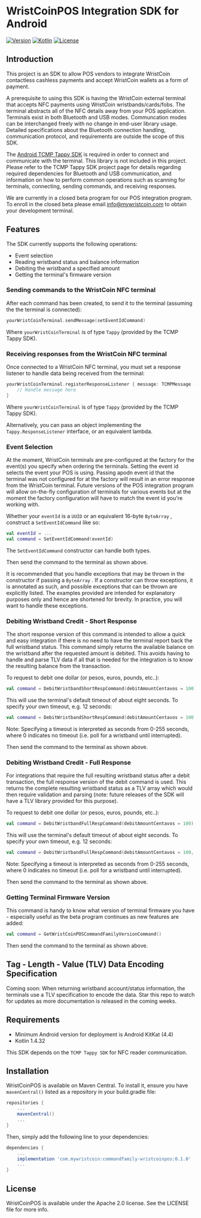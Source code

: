 # WristCoinPOS Integration SDK for Android

[![Version](https://img.shields.io/maven-central/v/com.mywristcoin/commandfamily-wristcoinpos)](https://mvnrepository.com/artifact/com.mywristcoin)
[![Kotlin](https://img.shields.io/badge/kotlin-1.4.31-blue.svg?logo=kotlin)](http://kotlinlang.org)
[![License](https://img.shields.io/github/license/WristCoin/POS-Integration-SDK-Android)](https://github.com/WristCoin/POS-Integration-SDK-Android/blob/master/LICENSE)

## Introduction

This project is an SDK to allow POS vendors to integrate WristCoin contactless cashless payments and accept WristCoin wallets as a form of payment.

A prerequisite to using this SDK is having the WristCoin external terminal that accepts NFC payments using WristCoin wristbands/cards/fobs.  The terminal abstracts all of the NFC details away from your POS application.  Terminals exist in both Bluetooth and USB modes.  Communcation modes can be interchanged freely with no change in end-user library usage.  Detailed specifications about the Bluetooth connection handling, communication protocol, and requirements are outside the scope of this SDK.

The [Android TCMP Tappy SDK](https://github.com/TapTrack/TCMPTappy-Android) is required in order to connect and communicate with the terminal.  This library is not included in this project.  Please refer to the TCMP Tappy SDK project page for details regarding required dependencies for Bluetooth and USB communication, and information on how to perform common operations such as scanning for terminals, connecting, sending commands, and receiving responses.

We are currently in a closed beta program for our POS integration program.  To enroll in the closed beta please email [info@mywristcoin.com](mailto:info@mywristcoin.com) to obtain your development terminal.

## Features

The SDK currently supports the following operations:

* Event selection
* Reading wristband status and balance information
* Debiting the wristband a specified amount
* Getting the terminal's firmware version

### Sending commands to the WristCoin NFC terminal

After each command has been created, to send it to the terminal (assuming the the terminal is connected):

``` kotlin
yourWristCoinTerminal.sendMessage(setEventIdCommand)
```

Where `yourWristCoinTerminal` is of type `Tappy` (provided by the TCMP Tappy SDK).

### Receiving responses from the WristCoin NFC terminal

Once connected to a WristCoin NFC terminal, you must set a response listener to handle data being received from the terminal:

``` kotlin
yourWristCoinTerminal.registerResponseListener { message: TCMPMessage ->
    // Handle message here
}
```

Where `yourWristCoinTerminal` is of type `Tappy` (provided by the TCMP Tappy SDK).

Alternatively, you can pass an object implementing the `Tappy.ResponseListener` interface, or an equivalent lambda.

### Event Selection

At the moment, WristCoin terminals are pre-configured at the factory for the event(s) you specify when ordering the terminals.  Setting the event id selects the event your POS is using.  Passing apodn event id that the terminal was not configured for at the factory will result in an error response from the WristCoin terminal.  Future versions of the POS integration program will allow on-the-fly configuration of terminals for various events but at the moment the factory configuration will have to match the event id you're working with.

Whether your `eventId` is a `UUID` or an equivalent 16-byte `ByteArray` , construct a `SetEventIdCommand` like so:

``` kotlin
val eventId = ...
val command = SetEventIdCommand(eventId)
```

The `SetEventIdCommand` constructor can handle both types.

Then send the command to the terminal as shown above. 

It is recommended that you handle exceptions that may be thrown in the constructor if passing a `ByteArray` .  If a constructor can throw exceptions, it is annotated as such, and possible exceptions that can be thrown are explicitly listed.  The examples provided are intended for explanatory purposes only and hence are shortened for brevity.  In practice, you will want to handle these exceptions.

### Debiting Wristband Credit - Short Response

The short response version of this command is intended to allow a quick and easy integration if there is no need to have the terminal report back the full wristband status.  This command simply returns the available balance on the wristband after the requested amount is debited.  This avoids having to handle and parse TLV data if all that is needed  for the integration is to know the resulting balance from the transaction.

To request to debit one dollar (or pesos, euros, pounds, etc..):

``` kotlin
val command = DebitWristbandShortRespCommand(debitAmountCentavos = 100)
```

This will use the terminal's default timeout of about eight seconds.  To specify your own timeout, e.g. 12 seconds:

``` kotlin
val command = DebitWristbandShortRespCommand(debitAmountCentavos = 100, timeout = 12)
```

 
 Note: Specifying a timeout is interpreted as seconds from 0-255 seconds, where 0 indicates no timeout (i.e.  poll for a wristband until interrupted).
 
 Then send the command to the terminal as shown above.

### Debiting Wristband Credit - Full Response

For integrations that require the full resulting wristband status after a debit transaction, the full response version of the debit command is used.  This returns the complete resulting wristband status as a TLV array which would then require validation and parsing (note: future releases of the SDK will have a TLV library provided for this purpose).

To request to debit one dollar (or pesos, euros, pounds, etc..):

``` kotlin
val command = DebitWristbandFullRespCommand(debitAmountCentavos = 100)
```

This will use the terminal's default timeout of about eight seconds.  To specify your own timeout, e.g. 12 seconds:

``` kotlin
val command = DebitWristbandFullRespCommand(debitAmountCentavos = 100, timeout = 12)
```

 
 Note: Specifying a timeout is interpreted as seconds from 0-255 seconds, where 0 indicates no timeout (i.e.  poll for a wristband until interrupted).
 
 Then send the command to the terminal as shown above.

### Getting Terminal Firmware Version

This command is handy to know what version of terminal firmware you have - especially useful as the beta program continues as new features are added:

``` kotlin
val command = GetWristCoinPOSCommandFamilyVersionCommand()
```

Then send the command to the terminal as shown above.

## Tag - Length - Value (TLV) Data Encoding Specification

Coming soon: When returning wristband account/status information, the terminals use a TLV specification to encode the data.  Star this repo to watch for updates as more documentation is released in the coming weeks.

## Requirements

* Minimum Android version for deployment is Android KitKat (4.4)
* Kotlin 1.4.32

This SDK depends on the `TCMP Tappy SDK` for NFC reader communication.

## Installation

WristCoinPOS is available on Maven Central.  To install it, ensure you have `mavenCentral()` listed as a repository in your build.gradle file:

``` groovy
repositories {
    ...
    mavenCentral()
    ...
}
```

Then, simply add the following line to your dependencies:

``` groovy
dependencies {
    ...
    implementation 'com.mywristcoin:commandfamily-wristcoinpos:0.1.0'
    ...
}
```

## License

WristCoinPOS is available under the Apache 2.0 license.  See the LICENSE file for more info.

